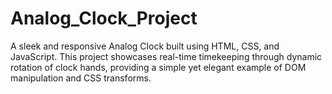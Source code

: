 # Analog_Clock_Project
A sleek and responsive Analog Clock built using HTML, CSS, and JavaScript. This project showcases real-time timekeeping through dynamic rotation of clock hands, providing a simple yet elegant example of DOM manipulation and CSS transforms.
